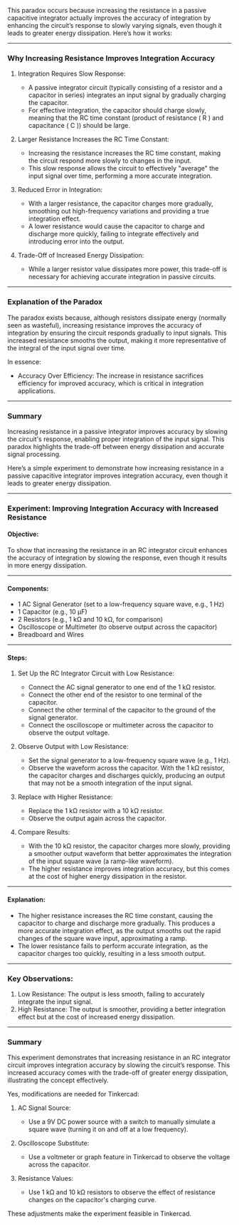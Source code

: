 This paradox occurs because increasing the resistance in a passive capacitive integrator actually improves the accuracy of integration by enhancing the circuit’s response to slowly varying signals, even though it leads to greater energy dissipation. Here’s how it works:

---

### Why Increasing Resistance Improves Integration Accuracy

1. Integration Requires Slow Response:
   - A passive integrator circuit (typically consisting of a resistor and a capacitor in series) integrates an input signal by gradually charging the capacitor.
   - For effective integration, the capacitor should charge slowly, meaning that the RC time constant (product of resistance \( R \) and capacitance \( C \)) should be large.

2. Larger Resistance Increases the RC Time Constant:
   - Increasing the resistance increases the RC time constant, making the circuit respond more slowly to changes in the input.
   - This slow response allows the circuit to effectively "average" the input signal over time, performing a more accurate integration.

3. Reduced Error in Integration:
   - With a larger resistance, the capacitor charges more gradually, smoothing out high-frequency variations and providing a true integration effect.
   - A lower resistance would cause the capacitor to charge and discharge more quickly, failing to integrate effectively and introducing error into the output.

4. Trade-Off of Increased Energy Dissipation:
   - While a larger resistor value dissipates more power, this trade-off is necessary for achieving accurate integration in passive circuits.

---

### Explanation of the Paradox

The paradox exists because, although resistors dissipate energy (normally seen as wasteful), increasing resistance improves the accuracy of integration by ensuring the circuit responds gradually to input signals. This increased resistance smooths the output, making it more representative of the integral of the input signal over time.

In essence:
- Accuracy Over Efficiency: The increase in resistance sacrifices efficiency for improved accuracy, which is critical in integration applications.

---

### Summary
Increasing resistance in a passive integrator improves accuracy by slowing the circuit's response, enabling proper integration of the input signal. This paradox highlights the trade-off between energy dissipation and accurate signal processing.

Here’s a simple experiment to demonstrate how increasing resistance in a passive capacitive integrator improves integration accuracy, even though it leads to greater energy dissipation.

---

### Experiment: Improving Integration Accuracy with Increased Resistance

#### Objective:
To show that increasing the resistance in an RC integrator circuit enhances the accuracy of integration by slowing the response, even though it results in more energy dissipation.

---

#### Components:
- 1 AC Signal Generator (set to a low-frequency square wave, e.g., 1 Hz)
- 1 Capacitor (e.g., 10 μF)
- 2 Resistors (e.g., 1 kΩ and 10 kΩ, for comparison)
- Oscilloscope or Multimeter (to observe output across the capacitor)
- Breadboard and Wires

---

#### Steps:

1. Set Up the RC Integrator Circuit with Low Resistance:
   - Connect the AC signal generator to one end of the 1 kΩ resistor.
   - Connect the other end of the resistor to one terminal of the capacitor.
   - Connect the other terminal of the capacitor to the ground of the signal generator.
   - Connect the oscilloscope or multimeter across the capacitor to observe the output voltage.

2. Observe Output with Low Resistance:
   - Set the signal generator to a low-frequency square wave (e.g., 1 Hz).
   - Observe the waveform across the capacitor. With the 1 kΩ resistor, the capacitor charges and discharges quickly, producing an output that may not be a smooth integration of the input signal.

3. Replace with Higher Resistance:
   - Replace the 1 kΩ resistor with a 10 kΩ resistor.
   - Observe the output again across the capacitor.

4. Compare Results:
   - With the 10 kΩ resistor, the capacitor charges more slowly, providing a smoother output waveform that better approximates the integration of the input square wave (a ramp-like waveform).
   - The higher resistance improves integration accuracy, but this comes at the cost of higher energy dissipation in the resistor.

---

#### Explanation:
- The higher resistance increases the RC time constant, causing the capacitor to charge and discharge more gradually. This produces a more accurate integration effect, as the output smooths out the rapid changes of the square wave input, approximating a ramp.
- The lower resistance fails to perform accurate integration, as the capacitor charges too quickly, resulting in a less smooth output.

---

### Key Observations:
1. Low Resistance: The output is less smooth, failing to accurately integrate the input signal.
2. High Resistance: The output is smoother, providing a better integration effect but at the cost of increased energy dissipation.

---

### Summary
This experiment demonstrates that increasing resistance in an RC integrator circuit improves integration accuracy by slowing the circuit’s response. This increased accuracy comes with the trade-off of greater energy dissipation, illustrating the concept effectively.

Yes, modifications are needed for Tinkercad:

1. AC Signal Source:
   - Use a 9V DC power source with a switch to manually simulate a square wave (turning it on and off at a low frequency).

2. Oscilloscope Substitute:
   - Use a voltmeter or graph feature in Tinkercad to observe the voltage across the capacitor.

3. Resistance Values:
   - Use 1 kΩ and 10 kΩ resistors to observe the effect of resistance changes on the capacitor's charging curve.

These adjustments make the experiment feasible in Tinkercad.
